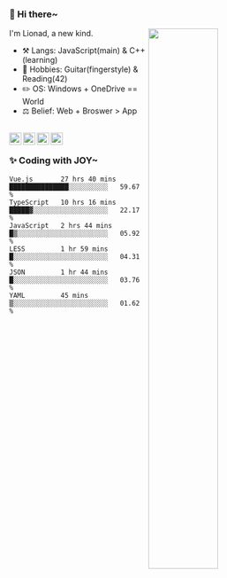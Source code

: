 ### 👋 Hi there~

[<img align="right" width="50%" src="https://github-readme-stats.vercel.app/api?username=Lionad-Morotar&show_icons=true">](https://metrics.lecoq.io/Lionad-Morotar?template=classic)

I'm Lionad, a new kind.

- ⚒️ Langs: JavaScript(main) & C++(learning)
- 🎨 Hobbies: Guitar(fingerstyle) & Reading(42)
- ✏️ OS: Windows + OneDrive == World
- ⚖️ Belief: Web + Broswer > App

<br />

<a href="https://www.lionad.art">
  <img align="left" alt="lionad-art" width="22px" src="https://cdn.jsdelivr.net/npm/simple-icons@3.1.0/icons/wordpress.svg" />
</a>
<a href="#1806234223">
  <img align="left" alt="1806234223" width="22px" src="https://cdn.jsdelivr.net/npm/simple-icons@3.1.0/icons/tencentqq.svg" />
</a>
<a href="https://www.zhihu.com/people/Lionad">
  <img align="left" alt="132yse" width="22px" src="https://cdn.jsdelivr.net/npm/simple-icons@3.1.0/icons/zhihu.svg" />
</a>
<a href="https://github.com/Lionad-Morotar">
  <img align="left" alt="yisar" width="22px" src="https://cdn.jsdelivr.net/npm/simple-icons@3.1.0/icons/github.svg" />
</a>

<br />

### ✨ Coding with JOY~

<!--START_SECTION:waka-->

```text
Vue.js       27 hrs 40 mins  ███████████████░░░░░░░░░░   59.67 %
TypeScript   10 hrs 16 mins  █████▓░░░░░░░░░░░░░░░░░░░   22.17 %
JavaScript   2 hrs 44 mins   █▒░░░░░░░░░░░░░░░░░░░░░░░   05.92 %
LESS         1 hr 59 mins    █░░░░░░░░░░░░░░░░░░░░░░░░   04.31 %
JSON         1 hr 44 mins    █░░░░░░░░░░░░░░░░░░░░░░░░   03.76 %
YAML         45 mins         ▒░░░░░░░░░░░░░░░░░░░░░░░░   01.62 %
```

<!--END_SECTION:waka-->
